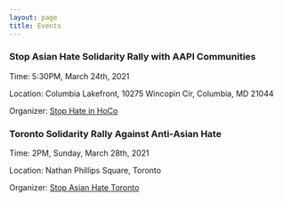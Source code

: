```yaml
---
layout: page
title: Events
---
```


### Stop Asian Hate Solidarity Rally with AAPI Communities

Time: 5:30PM, March 24th, 2021

Location: Columbia Lakefront, 10275 Wincopin Cir, Columbia, MD 21044

Organizer: [Stop Hate in HoCo](https://fb.me/e/1cS8hyu0s)

### Toronto Solidarity Rally Against Anti-Asian Hate

Time: 2PM, Sunday, March 28th, 2021 

Location: Nathan Phillips Square, Toronto

Organizer: [Stop Asian Hate Toronto](https://www.instagram.com/stopasianhate_toronto/)


